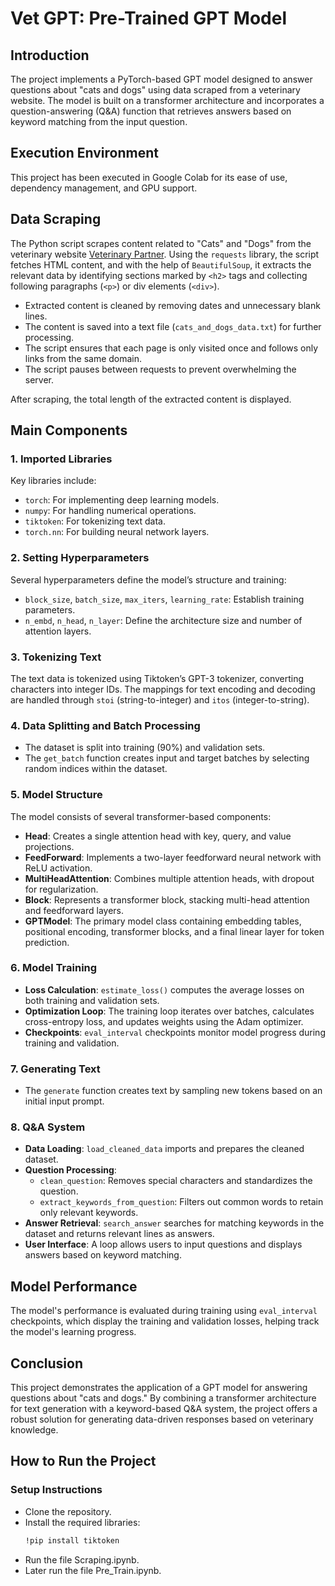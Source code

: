 # Vet GPT: Pre-Trained GPT Model 

## Introduction
The project implements a PyTorch-based GPT model designed to answer questions about "cats and dogs" using data scraped from a veterinary website. The model is built on a transformer architecture and incorporates a question-answering (Q&A) function that retrieves answers based on keyword matching from the input question.

## Execution Environment
This project has been executed in Google Colab for its ease of use, dependency management, and GPU support.

## Data Scraping
The Python script scrapes content related to "Cats" and "Dogs" from the veterinary website [Veterinary Partner](https://veterinarypartner.vin.com/default.aspx?pId=19239&catId=102887). Using the `requests` library, the script fetches HTML content, and with the help of `BeautifulSoup`, it extracts the relevant data by identifying sections marked by `<h2>` tags and collecting following paragraphs (`<p>`) or div elements (`<div>`).

- Extracted content is cleaned by removing dates and unnecessary blank lines.
- The content is saved into a text file (`cats_and_dogs_data.txt`) for further processing.
- The script ensures that each page is only visited once and follows only links from the same domain.
- The script pauses between requests to prevent overwhelming the server.

After scraping, the total length of the extracted content is displayed.

## Main Components

### 1. Imported Libraries
Key libraries include:
- `torch`: For implementing deep learning models.
- `numpy`: For handling numerical operations.
- `tiktoken`: For tokenizing text data.
- `torch.nn`: For building neural network layers.

### 2. Setting Hyperparameters
Several hyperparameters define the model’s structure and training:
- `block_size`, `batch_size`, `max_iters`, `learning_rate`: Establish training parameters.
- `n_embd`, `n_head`, `n_layer`: Define the architecture size and number of attention layers.

### 3. Tokenizing Text
The text data is tokenized using Tiktoken’s GPT-3 tokenizer, converting characters into integer IDs. The mappings for text encoding and decoding are handled through `stoi` (string-to-integer) and `itos` (integer-to-string).

### 4. Data Splitting and Batch Processing
- The dataset is split into training (90%) and validation sets.
- The `get_batch` function creates input and target batches by selecting random indices within the dataset.

### 5. Model Structure
The model consists of several transformer-based components:
- **Head**: Creates a single attention head with key, query, and value projections.
- **FeedForward**: Implements a two-layer feedforward neural network with ReLU activation.
- **MultiHeadAttention**: Combines multiple attention heads, with dropout for regularization.
- **Block**: Represents a transformer block, stacking multi-head attention and feedforward layers.
- **GPTModel**: The primary model class containing embedding tables, positional encoding, transformer blocks, and a final linear layer for token prediction.

### 6. Model Training
- **Loss Calculation**: `estimate_loss()` computes the average losses on both training and validation sets.
- **Optimization Loop**: The training loop iterates over batches, calculates cross-entropy loss, and updates weights using the Adam optimizer.
- **Checkpoints**: `eval_interval` checkpoints monitor model progress during training and validation.

### 7. Generating Text
- The `generate` function creates text by sampling new tokens based on an initial input prompt.

### 8. Q&A System
- **Data Loading**: `load_cleaned_data` imports and prepares the cleaned dataset.
- **Question Processing**: 
  - `clean_question`: Removes special characters and standardizes the question.
  - `extract_keywords_from_question`: Filters out common words to retain only relevant keywords.
- **Answer Retrieval**: `search_answer` searches for matching keywords in the dataset and returns relevant lines as answers.
- **User Interface**: A loop allows users to input questions and displays answers based on keyword matching.

## Model Performance
The model's performance is evaluated during training using `eval_interval` checkpoints, which display the training and validation losses, helping track the model's learning progress.

## Conclusion
This project demonstrates the application of a GPT model for answering questions about "cats and dogs." By combining a transformer architecture for text generation with a keyword-based Q&A system, the project offers a robust solution for generating data-driven responses based on veterinary knowledge.

## How to Run the Project

### Setup Instructions
- Clone the repository.
- Install the required libraries:
   ```bash
   !pip install tiktoken
   
- Run the file Scraping.ipynb.
- Later run the file Pre_Train.ipynb.

